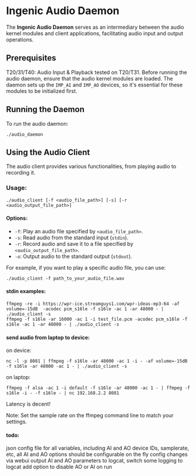 # Ingenic Audio Daemon

The **Ingenic Audio Daemon** serves as an intermediary between the audio kernel modules and client applications, facilitating audio input and output operations.

## Prerequisites

T20/31/T40: Audio Input & Playback tested on T20/T31.  Before running the audio daemon, ensure that the audio kernel modules are loaded. The daemon sets up the `IMP_AI` and `IMP_AO` devices, so it's essential for these modules to be initialized first.

## Running the Daemon

To run the audio daemon:

```
./audio_daemon
```

## Using the Audio Client

The audio client provides various functionalities, from playing audio to recording it.

### Usage:

```
./audio_client [-f <audio_file_path>] [-s] [-r <audio_output_file_path>]
```

#### Options:

- `-f`: Play an audio file specified by `<audio_file_path>`.
- `-s`: Read audio from the standard input (`stdin`).
- `-r`: Record audio and save it to a file specified by `<audio_output_file_path>`.
- `-o`: Output audio to the standard output (`stdout`).

For example, if you want to play a specific audio file, you can use:

```
./audio_client -f path_to_your_audio_file.wav
```

#### stdin examples:

```
ffmpeg -re -i https://wpr-ice.streamguys1.com/wpr-ideas-mp3-64 -af volume=-15dB  -acodec pcm_s16le -f s16le -ac 1 -ar 48000 - | ./audio_client -s
ffmpeg -f s16le -ar 16000 -ac 1 -i test_file.pcm -acodec pcm_s16le -f s16le -ac 1 -ar 48000 - | ./audio_client -s
```

#### send audio from laptop to device:

on device:

```
nc -l -p 8081 | ffmpeg -f s16le -ar 48000 -ac 1 -i - -af volume=-15dB -f s16le -ar 48000 -ac 1 - | ./audio_client -s
```
on laptop:

```
ffmpeg -f alsa -ac 1 -i default -f s16le -ar 48000 -ac 1 - | ffmpeg -f s16le -i - -f s16le - | nc 192.168.2.2 8081
```

Latency is decent!

Note: Set the sample rate on the ffmpeg command line to match your settings.


#### todo:

json config file for all variables, including AI and AO device IDs, samplerate, etc, all AI and AO options should be configurable
on the fly config changes via webui
output AI and AO parameters to logcat, switch some logging to logcat
add option to disable AO or AI on run
